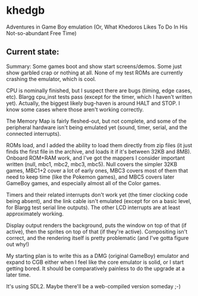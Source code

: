 # khedgb
Adventures in Game Boy emulation (Or, What Khedoros Likes To Do In His Not-so-abundant Free Time)

## Current state:

Summary: Some games boot and show start screens/demos. Some just show garbled crap or nothing at all. None of my test ROMs are currently crashing the emulator, which is cool.

CPU is nominally finished, but I suspect there are bugs (timing, edge cases, etc). Blargg cpu_inst tests pass (except for the timer, which I haven't written yet). Actually, the biggest likely bug-haven is around HALT and STOP. I know some cases where those aren't working correctly.

The Memory Map is fairly fleshed-out, but not complete, and some of the peripheral hardware isn't being emulated yet (sound, timer, serial, and the connected interrupts).

ROMs load, and I added the ability to load them directly from zip files (it just finds the first file in the archive, and loads it if it's between 32KB and 8MB). Onboard ROM+RAM work, and I've got the mappers I consider important written (null, mbc1, mbc2, mbc3, mbc5). Null covers the simpler 32KB games, MBC1+2 cover a lot of early ones, MBC3 covers most of them that need to keep time (like the Pokemon games), and MBC5 covers later GameBoy games, and especially almost all of the Color games.

Timers and their related interrupts don't work yet (the timer clocking code being absent), and the link cable isn't emulated (except for on a basic level, for Blargg test serial line outputs). The other LCD interrupts are at least approximately working.

Display output renders the background, puts the window on top of that (if active), then the sprites on top of that (if they're active). Compositing isn't correct, and the rendering itself is pretty problematic (and I've gotta figure out why!)

My starting plan is to write this as a DMG (original GameBoy) emulator and expand to CGB either when I feel like the core emulator is solid, or I start getting bored. It should be comparatively painless to do the upgrade at a later time.

It's using SDL2. Maybe there'll be a web-compiled version someday ;-)
